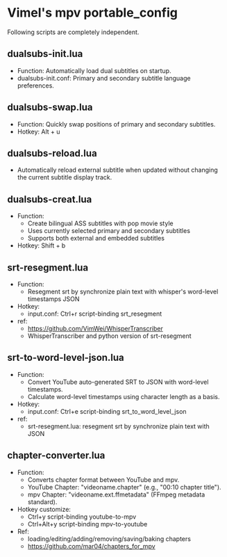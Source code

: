 # Vimel's mpv portable_config

Following scripts are completely independent.

## dualsubs-init.lua

* Function: Automatically load dual subtitles on startup.
* dualsubs-init.conf: Primary and secondary subtitle language preferences.

## dualsubs-swap.lua

* Function: Quickly swap positions of primary and secondary subtitles.
* Hotkey: Alt + u

## dualsubs-reload.lua

* Automatically reload external subtitle when updated without changing the current subtitle display track.

## dualsubs-creat.lua

* Function:
    - Create bilingual ASS subtitles with pop movie style
    - Uses currently selected primary and secondary subtitles
    - Supports both external and embedded subtitles
* Hotkey: Shift + b

## srt-resegment.lua

* Function:
    - Resegment srt by synchronize plain text with whisper's word-level timestamps JSON
* Hotkey:
    - input.conf: Ctrl+r script-binding srt_resegment
* ref:
    - https://github.com/VimWei/WhisperTranscriber
    - WhisperTranscriber and python version of srt-resegment

## srt-to-word-level-json.lua
* Function:
    - Convert YouTube auto-generated SRT to JSON with word-level timestamps.
    - Calculate word-level timestamps using character length as a basis.
* Hotkey:
    - input.conf: Ctrl+e script-binding srt_to_word_level_json
* ref:
    - srt-resegment.lua: resegment srt by synchronize plain text with JSON

## chapter-converter.lua

* Function:
    - Converts chapter format between YouTube and mpv.
    - YouTube Chapter: "videoname.chapter" (e.g., "00:10 chapter title").
    - mpv Chapter: "videoname.ext.ffmetadata" (FFmpeg metadata standard).
* Hotkey customize:
    - Ctrl+y       script-binding   youtube-to-mpv
    - Ctrl+Alt+y   script-binding   mpv-to-youtube
* Ref:
    - loading/editing/adding/removing/saving/baking chapters
    - https://github.com/mar04/chapters_for_mpv
